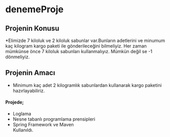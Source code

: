 # denemeProje

## Projenin Konusu<br/>

*Elimizde 7 kiloluk ve 2 kiloluk sabunlar var.Bunların  adetlerini ve  minumum  kaç kilogram kargo paketi ile gönderileceğini bilmeliyiz.
Her zaman mümkünse  önce 7 kiloluk sabunları kullanmalıyız.
Mümkün değil se  -1 dönmeliyiz.

## Projenin Amacı<br/>
* Minimum kaç adet 2 kilogramlık sabunlardan kullanarak kargo paketini hazırlayabiliriz.   <br/>
#### Projede;<br/>
* Loglama<br/>
* Nesne  tabanlı programlama prensipleri<br/>
* Spring Framework ve Maven <br/>
Kullanıldı.
 
